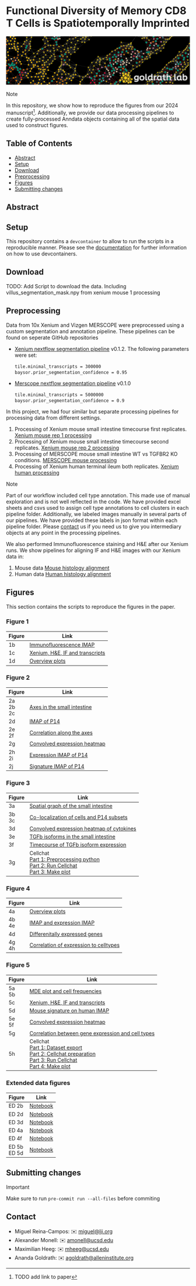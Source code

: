# Functional Diversity of Memory CD8 T Cells is Spatiotemporally Imprinted
![Project Banner](images/connections.png)

> [!NOTE]
> In this repository, we show how to reproduce the figures from our 2024 manuscript[^1]. Additionally, we provide our data processing pipelines to create fully-processed Anndata objects containing all of the spatial data used to construct figures.

## Table of Contents

- [Abstract](#abstract)
- [Setup](#setup)
- [Download](#download)
- [Preprocessing](#preprocessing)
- [Figures](#figures)
- [Submitting changes](#submittingchanges)

## Abstract

## Setup

This repository contains a `devcontainer` to allow to run the scripts in a reproducible manner. Please see the [documentation](https://code.visualstudio.com/docs/devcontainers/containers) for further information on how to use devcontainers.

## Download

TODO: Add Script to download the data.
Including villus_segmentation_mask.npy from xenium mouse 1 processing

## Preprocessing

Data from 10x Xenium and Vizgen MERSCOPE were preprocessed using a custom segmentation and annotation pipeline. These pipelines can be found on seperate GitHub repositories

- [Xenium nextflow segmentation pipeline](https://github.com/maximilian-heeg/xenium-segmentation) v0.1.2.
  The following parameters were set:

  ```text
  tile.minimal_transcripts = 300000
  baysor.prior_segmentation_confidence = 0.95
  ```

- [Merscope nextflow segmentation pipeline](https://github.com/maximilian-heeg/vizgen-segmentation/) v0.1.0

  ```text
  tile.minimal_transcripts = 5000000
  baysor.prior_segmentation_confidence = 0.9
  ```

In this project, we had four similar but separate processing pipelines for processing data from different settings.

1. Processing of Xenium mouse small intestine timecourse first replicates.
   [Xenium mouse rep 1 processing](/processing_pipelines/Xenium_mouse_replicate_1_processing)
2. Processing of Xenium mouse small intestine timecourse second replicates.
   [Xenium mouse rep 2 processing](/processing_pipelines/Xenium_mouse_replicate_2_processing)
3. Processing of MERSCOPE mouse small intestine WT vs TGFBR2 KO conditions.
   [MERSCOPE mouse processing](/processing_pipelines/MERSCOPE_mouse_processing)
4. Processing of Xenium human terminal ileum both replicates.
   [Xenium human processing](/processing_pipelines/Xenium_human_processing)

> [!NOTE]
> Part of our workflow included cell type annotation. This made use of manual exploration and is not well reflected in the code. We have provided excel sheets and csvs used to assign cell type annotations to cell clusters in each pipeline folder. Additionally, we labeled images manually in several parts of our pipelines. We have provided these labels in json format within each pipeline folder. Please [contact](#contact) us if you need us to give you intermediary objects at any point in the processing pipelines.

We also performed Immunofluorescence staining and H&E after our Xenium runs.
We show pipelines for aligning IF and H&E images with our Xenium data in:

1. Mouse data [Mouse histology alignment](/processing_pipelines/alignment/mouse_histology)
2. Human data [Human histology alignment](/processing_pipelines/alignment/human_histology)

## Figures

This section contains the scripts to reproduce the figures in the paper.

### Figure 1

| Figure | Link                                                  |
|--------|-------------------------------------------------------|
| 1b     | [Immunofluorescence IMAP](/Figure_1/1b.ipynb)         |
| 1c     | [Xenium, H&E, IF and transcripts](/Figure_1/1c.ipynb) |
| 1d     | [Overview plots](/Figure_1/1d.ipynb)                  |

### Figure 2

| Figure                 | Link                                                |
|------------------------|-----------------------------------------------------|
| 2a <br /> 2b <br /> 2c | [Axes in the small intestine](/Figure_2/2abc.ipynb) |
| 2d                     | [IMAP of P14](/Figure_2/2d.ipynb)                   |
| 2e <br /> 2f           | [Correlation along the axes](/Figure_2/2ef.ipynb)   |
| 2g                     | [Convolved expression heatmap](/Figure_2/2g.ipynb)  |
| 2h <br /> 2i           | [Expression IMAP of P14](/Figure_2/2hi.ipynb)       |
| 2j                     | [Signature IMAP of P14](/Figure_2/2j.ipynb)         |

### Figure 3

| Figure       | Link                                                                                                                                                                                  |
|--------------|---------------------------------------------------------------------------------------------------------------------------------------------------------------------------------------|
| 3a           | [Spatial graph of the small intestine](/Figure_3/3a.ipynb)                                                                                                                            |
| 3b <br /> 3c | [Co-localization of cells and P14 subsets](/Figure_3/3bc.ipynb)                                                                                                                       |
| 3d           | [Convolved expression heatmap of cytokines](/Figure_3/3d.ipynb)                                                                                                                       |
| 3e           | [TGFb isoforms in the small intestine](/Figure_3/3e.ipynb)                                                                                                                            |
| 3f           | [Timecourse of TGFb isoform expression](/Figure_3/3f.ipynb)                                                                                                                           |
| 3g           | Cellchat <br /> [Part 1: Preprocessing python](/Figure_3/3g_part1.ipynb) <br /> [Part 2: Run Cellchat](/Figure_3/3g_part2.ipynb) <br /> [Part 3: Make plot](/Figure_3/3g_part3.ipynb) |

### Figure 4

| Figure       | Link                                                          |
|--------------|---------------------------------------------------------------|
| 4a           | [Overview plots](/Figure_4/4a.ipynb)                          |
| 4b <br /> 4e | [IMAP and expression IMAP](/Figure_4/4be.ipynb)               |
| 4d           | [Differenitally expressed genes](/Figure_4/4d.ipynb)          |
| 4g <br /> 4h | [Correlation of expression to celltypes](/Figure_4/4gh.ipynb) |

### Figure 5

| Figure       | Link                                                                                                                                                                                                                                                                                                                                                 |
|--------------|------------------------------------------------------------------------------------------------------------------------------------------------------------------------------------------------------------------------------------------------------------------------------------------------------------------------------------------------------|
| 5a <br /> 5b | [MDE plot and cell frequencies](/Figure_5/5ab.ipynb)                                                                                                                                                                                                                                                                                                 |
| 5c           | [Xenium, H&E, IF and transcripts](/Figure_5/5c.ipynb)                                                                                                                                                                                                                                                                                                |
| 5d           | [Mouse signature on human IMAP](/Figure_5/5d.ipynb)                                                                                                                                                                                                                                                                                                  |
| 5e <br /> 5f | [Convolved expression heatmap](/Figure_5/5ef.ipynb)                                                                                                                                                                                                                                                                                                  |
| 5g           | [Correlation between gene expression and cell types](/Figure_5/5g.ipynb)                                                                                                                                                                                                                                                                             |
| 5h           | Cellchat <br /> [Part 1: Dataset export](/Figure_5/5h_part1_dataset_export_signature.ipynb) <br /> [Part 2: Cellchat preparation](/Figure_5/5h_part2_cellchat_preparation%20signature.ipynb) <br /> [Part 3: Run Cellchat](/Figure_5/5h_part3_spatial_cellchat_signature.ipynb) <br /> [Part 4: Make plot](/Figure_5/5h_part4_output_cellchat.ipynb) |

### Extended data figures

| Figure             | Link                                 |
|--------------------|--------------------------------------|
| ED 2b              | [Notebook](/Figure_2/2g.ipynb)       |
| ED 2d              | [Notebook](/Figure_2/2j.ipynb)       |
| ED 3d              | [Notebook](/Figure_3/3g_part3.ipynb) |
| ED 4a              | [Notebook](/Figure_3/3g_part3.ipynb) |
| ED 4f              | [Notebook](/Figure_4/4be.ipynb)      |
| ED 5b <br /> ED 5d | [Notebook](/Figure_5/5ab.ipynb)      |

## Submitting changes

> [!IMPORTANT]
> Make sure to run `pre-commit run --all-files` before commiting

## Contact

- Miguel Reina-Campos: :envelope: miguel@lji.org
- Alexander Monell: :envelope: amonell@ucsd.edu
- Maximilian Heeg: :envelope: mheeg@ucsd.edu
- Ananda Goldrath: :envelope: agoldrath@alleninstitute.org

[^1]: TODO add link to paper
